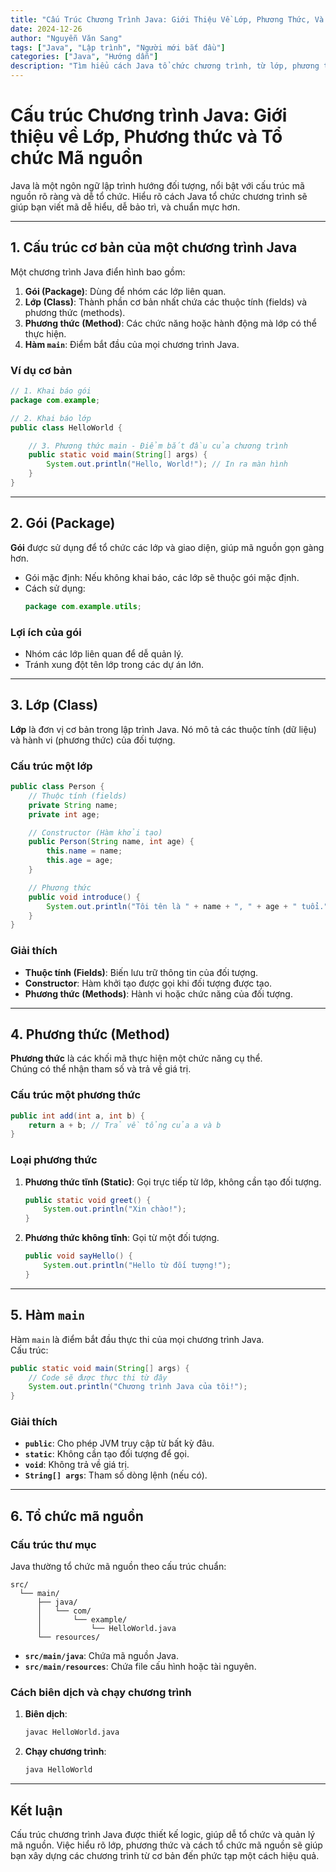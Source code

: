 ```yaml
---
title: "Cấu Trúc Chương Trình Java: Giới Thiệu Về Lớp, Phương Thức, Và Cách Java Tổ Chức Mã Nguồn"
date: 2024-12-26
author: "Nguyễn Văn Sang"
tags: ["Java", "Lập trình", "Người mới bắt đầu"]
categories: ["Java", "Hướng dẫn"]
description: "Tìm hiểu cách Java tổ chức chương trình, từ lớp, phương thức đến cấu trúc mã nguồn."
---
```


# **Cấu trúc Chương trình Java: Giới thiệu về Lớp, Phương thức và Tổ chức Mã nguồn**

Java là một ngôn ngữ lập trình hướng đối tượng, nổi bật với cấu trúc mã nguồn rõ ràng và dễ tổ chức. Hiểu rõ cách Java tổ chức chương trình sẽ giúp bạn viết mã dễ hiểu, dễ bảo trì, và chuẩn mực hơn.

---

## **1. Cấu trúc cơ bản của một chương trình Java**

Một chương trình Java điển hình bao gồm:
1. **Gói (Package)**: Dùng để nhóm các lớp liên quan.
2. **Lớp (Class)**: Thành phần cơ bản nhất chứa các thuộc tính (fields) và phương thức (methods).
3. **Phương thức (Method)**: Các chức năng hoặc hành động mà lớp có thể thực hiện.
4. **Hàm `main`**: Điểm bắt đầu của mọi chương trình Java.

### **Ví dụ cơ bản**
```java
// 1. Khai báo gói
package com.example;

// 2. Khai báo lớp
public class HelloWorld {

    // 3. Phương thức main - Điểm bắt đầu của chương trình
    public static void main(String[] args) {
        System.out.println("Hello, World!"); // In ra màn hình
    }
}
```

---

## **2. Gói (Package)**

**Gói** được sử dụng để tổ chức các lớp và giao diện, giúp mã nguồn gọn gàng hơn.  
- Gói mặc định: Nếu không khai báo, các lớp sẽ thuộc gói mặc định.  
- Cách sử dụng:  
  ```java
  package com.example.utils;
  ```

### **Lợi ích của gói**
- Nhóm các lớp liên quan để dễ quản lý.
- Tránh xung đột tên lớp trong các dự án lớn.

---

## **3. Lớp (Class)**

**Lớp** là đơn vị cơ bản trong lập trình Java. Nó mô tả các thuộc tính (dữ liệu) và hành vi (phương thức) của đối tượng.

### **Cấu trúc một lớp**
```java
public class Person {
    // Thuộc tính (fields)
    private String name;
    private int age;

    // Constructor (Hàm khởi tạo)
    public Person(String name, int age) {
        this.name = name;
        this.age = age;
    }

    // Phương thức
    public void introduce() {
        System.out.println("Tôi tên là " + name + ", " + age + " tuổi.");
    }
}
```

### **Giải thích**
- **Thuộc tính (Fields)**: Biến lưu trữ thông tin của đối tượng.
- **Constructor**: Hàm khởi tạo được gọi khi đối tượng được tạo.
- **Phương thức (Methods)**: Hành vi hoặc chức năng của đối tượng.

---

## **4. Phương thức (Method)**

**Phương thức** là các khối mã thực hiện một chức năng cụ thể.  
Chúng có thể nhận tham số và trả về giá trị.

### **Cấu trúc một phương thức**
```java
public int add(int a, int b) {
    return a + b; // Trả về tổng của a và b
}
```

### **Loại phương thức**
1. **Phương thức tĩnh (Static)**: Gọi trực tiếp từ lớp, không cần tạo đối tượng.
   ```java
   public static void greet() {
       System.out.println("Xin chào!");
   }
   ```
2. **Phương thức không tĩnh**: Gọi từ một đối tượng.
   ```java
   public void sayHello() {
       System.out.println("Hello từ đối tượng!");
   }
   ```

---

## **5. Hàm `main`**

Hàm `main` là điểm bắt đầu thực thi của mọi chương trình Java.  
Cấu trúc:
```java
public static void main(String[] args) {
    // Code sẽ được thực thi từ đây
    System.out.println("Chương trình Java của tôi!");
}
```

### **Giải thích**
- **`public`**: Cho phép JVM truy cập từ bất kỳ đâu.
- **`static`**: Không cần tạo đối tượng để gọi.
- **`void`**: Không trả về giá trị.
- **`String[] args`**: Tham số dòng lệnh (nếu có).

---

## **6. Tổ chức mã nguồn**

### **Cấu trúc thư mục**
Java thường tổ chức mã nguồn theo cấu trúc chuẩn:
```
src/
  └── main/
      ├── java/
      │   └── com/
      │       └── example/
      │           └── HelloWorld.java
      └── resources/
```

- **`src/main/java`**: Chứa mã nguồn Java.
- **`src/main/resources`**: Chứa file cấu hình hoặc tài nguyên.

### **Cách biên dịch và chạy chương trình**
1. **Biên dịch**:  
   ```bash
   javac HelloWorld.java
   ```
2. **Chạy chương trình**:  
   ```bash
   java HelloWorld
   ```

---

## **Kết luận**

Cấu trúc chương trình Java được thiết kế logic, giúp dễ tổ chức và quản lý mã nguồn. Việc hiểu rõ lớp, phương thức và cách tổ chức mã nguồn sẽ giúp bạn xây dựng các chương trình từ cơ bản đến phức tạp một cách hiệu quả.
